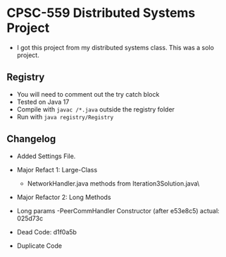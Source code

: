 # CPSC-559 Distributed Systems Project
- I got this project from my distributed systems class. This was a solo project.


## Registry
- You will need to comment out the try catch block
- Tested on Java 17
- Compile with `javac /*.java` outside the registry folder
- Run with `java registry/Registry`


## Changelog
- Added Settings File. 
- Major Refact 1: Large-Class
    - NetworkHandler.java methods from Iteration3Solution.java\

- Major Refactor 2: Long Methods

- Long params
    -PeerCommHandler Constructor (after e53e8c5) actual: 025d73c

- Dead Code:
    d1f0a5b


- Duplicate Code